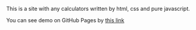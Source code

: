 This is a site with any calculators written by html, css and pure javascript.

You can see demo on GitHub Pages by [this link](https://voverg.github.io/calculators/)
